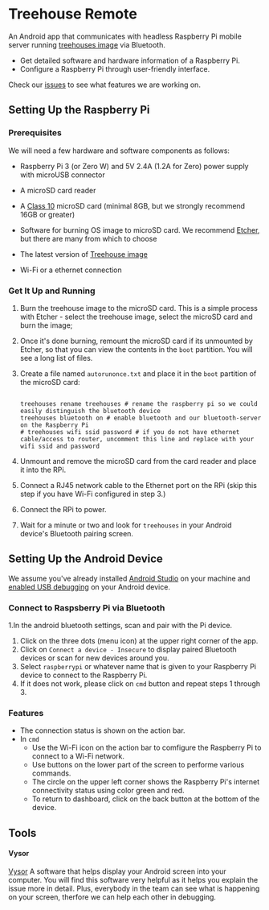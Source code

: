 # Treehouse Remote

An Android app that communicates with headless Raspberry Pi mobile server running [treehouses image](https://github.com/treehouses/builder) via Bluetooth.
- Get detailed software and hardware information of a Raspberry Pi.
- Configure a Raspberry Pi through user-friendly interface.

Check our [issues](https://github.com/treehouses/remote/issues) to see what features we are working on.

## Setting Up the Raspberry Pi

### Prerequisites
<!---
#please move to builder
--->
We will need a few hardware and software components as follows:

* Raspberry Pi 3 (or Zero W) and 5V 2.4A (1.2A for Zero) power supply with microUSB connector

* A microSD card reader

* A [Class 10](https://www.sdcard.org/developers/overview/speed_class/index.html) microSD card (minimal 8GB, but we strongly recommend 16GB or greater)

* Software for burning OS image to microSD card. We recommend [Etcher](https://etcher.io), but there are many from which to choose

* The latest version of [Treehouse image](http://dev.ole.org/)

* Wi-Fi or a ethernet connection

### Get It Up and Running

1. Burn the treehouse image to the microSD card. This is a simple process with Etcher - select the treehouse image, select the microSD card and burn the image;

2. Once it's done burning, remount the microSD card if its unmounted by Etcher, so that you can view the contents in the `boot` partition. You will see a long list of files.

3. Create a file named `autorunonce.txt` and place it in the `boot` partition of the microSD card:

    ```

    treehouses rename treehouses # rename the raspberry pi so we could easily distinguish the bluetooth device
    treehouses bluetooth on # enable bluetooth and our bluetooth-server on the Raspberry Pi
    # treehouses wifi ssid password # if you do not have ethernet cable/access to router, uncomment this line and replace with your wifi ssid and password 
    ```

4. Unmount and remove the microSD card from the card reader and place it into the RPi.

5. Connect a RJ45 network cable to the Ethernet port on the RPi (skip this step if you have Wi-Fi configured in step 3.)

6. Connect the RPi to power.

7. Wait for a minute or two and look for `treehouses` in your Android device's Bluetooth pairing screen.

## Setting Up the Android Device

We assume you've already installed [Android Studio](https://developer.android.com/studio/install) on your machine and [enabled USB debugging](https://developer.android.com/studio/command-line/adb#Enabling) on your Android device.

### Connect to Raspsberry Pi via Bluetooth

1.In the android bluetooth settings, scan and pair with the Pi device.
1. Click on the three dots (menu icon) at the upper right corner of the app. 
1. Click on `Connect a device - Insecure` to display paired Bluetooth devices or scan for new devices around you.
1. Select `raspberrypi` or whatever name that is given to your Raspberry Pi device to connect to the Raspberry Pi.
1. If it does not work, please click on `cmd` button and repeat steps 1 through 3.

### Features

- The connection status is shown on the action bar.
- In `cmd`
  - Use the Wi-Fi icon on the action bar to comfigure the Raspberry Pi to connect to a Wi-Fi network.
  - Use buttons on the lower part of the screen to performe various commands.
  - The circle on the upper left corner shows the Raspberry Pi's internet connectivity status using color green and red.
  - To return to dashboard, click on the back button at the bottom of the device.

## Tools

#### Vysor

[Vysor](https://www.vysor.io/) A software that helps display your Android screen into your computer. You will find this software very helpful as it helps you explain the issue more in detail. Plus, everybody in the team can see what is happening on your screen, therfore we can help each other in debugging.
